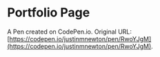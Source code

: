 # Portfolio Page

A Pen created on CodePen.io. Original URL: [https://codepen.io/justinmnewton/pen/RwoYJgM](https://codepen.io/justinmnewton/pen/RwoYJgM).

